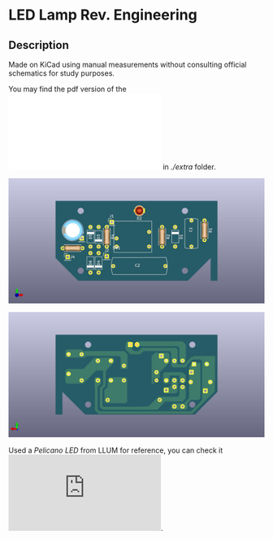 # LED Lamp Rev. Engineering

## Description

Made on KiCad using manual measurements without consulting official schematics for study purposes.

You may find the pdf version of the ![schematics](./extra/kicad-led-lamp-reveng-schematics.pdf) in *./extra* folder.

![kicad-arduino-nano-reveng-front](./extra/kicad-led-lamp-reveng-front.jpg)

![kicad arduino nano reveng back](./extra/kicad-led-lamp-reveng-back.jpg)

Used a *Pelicano LED* from LLUM for reference, you can check it ![at this catalog](http://www.bronzearte.com.br/marketing/catalogo.pdf#page=59).
